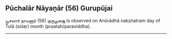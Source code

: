 ## Pūchalār Nāyaṉār (56) Gurupūjai
பூசலார் நாயனார் (56) குருபூஜை is observed on Anūrādhā nakṣhatram day of Tulā (solar) month (praatah/paraviddha).



---
